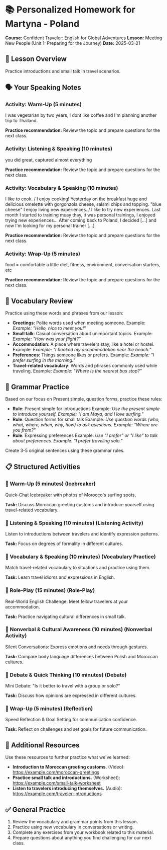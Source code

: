# 📚 Personalized Homework for Martyna - Poland

**Course:** Confident Traveler: English for Global Adventures
**Lesson:** Meeting New People (Unit 1: Preparing for the Journey)
**Date:** 2025-03-21

## 🎯 Lesson Overview
Practice introductions and small talk in travel scenarios.

## 🗣️ Your Speaking Notes
### Activity: Warm-Up (5 minutes)
I was vegetarian by two years, I dont like coffee and I'm planning another trip to Thailand.

**Practice recommendation:** Review the topic and prepare questions for the next class.

### Activity: Listening & Speaking (10 minutes)
you did great, captured almost everything

**Practice recommendation:** Review the topic and prepare questions for the next class.

### Activity: Vocabulary & Speaking (10 minutes)
I like to cook. / I enjoy cooking!
Yesterday on the breakfast huge and delicious omelette with gorgonzola cheese, salami chips and topping.
"blue cheese"
I enjoy living new experiences. / I like to try new experiences.
Last month I started to training muay thay, it was personal trainings, I enjoyed trying new experiences... After coming back to Poland, I decided [...] and now I'm looking for my personal trainer [...].

**Practice recommendation:** Review the topic and prepare questions for the next class.

### Activity: Wrap-Up (5 minutes)
food = comfortable a little
diet, fitness, environment, conversation starters, etc

**Practice recommendation:** Review the topic and prepare questions for the next class.

## 📘 Vocabulary Review
Practice using these words and phrases from our lesson:

- **Greetings**: Polite words used when meeting someone.
  Example: *Example: "Hello, nice to meet you!"*
- **Small talk**: Casual conversation about unimportant topics.
  Example: *Example: "How was your flight?"*
- **Accommodation**: A place where travelers stay, like a hotel or hostel.
  Example: *Example: "I booked my accommodation near the beach."*
- **Preferences**: Things someone likes or prefers.
  Example: *Example: "I prefer surfing in the morning."*
- **Travel-related vocabulary**: Words and phrases commonly used while traveling.
  Example: *Example: "Where is the nearest bus stop?"*

## 📖 Grammar Practice
Based on our focus on Present simple, question forms, practice these rules:

- **Rule**: Present simple for introductions
  Example: *Use the present simple to introduce yourself. Example: "I am Maya, and I love surfing."*
- **Rule**: Question forms for small talk
  Example: *Use question words (who, what, where, when, why, how) to ask questions. Example: "Where are you from?"*
- **Rule**: Expressing preferences
  Example: *Use "I prefer" or "I like" to talk about preferences. Example: "I prefer traveling solo."*

Create 3-5 original sentences using these grammar rules.

## 📋 Structured Activities
### 🏡 Warm-Up (5 minutes) (Icebreaker)
Quick-Chat Icebreaker with photos of Morocco's surfing spots.

**Task:** Discuss Moroccan greeting customs and introduce yourself using travel-related vocabulary.

### 🏡 Listening & Speaking (10 minutes) (Listening Activity)
Listen to introductions between travelers and identify expression patterns.

**Task:** Focus on degrees of formality in different cultures.

### 🏡 Vocabulary & Speaking (10 minutes) (Vocabulary Practice)
Match travel-related vocabulary to situations and practice using them.

**Task:** Learn travel idioms and expressions in English.

### 🏡 Role-Play (15 minutes) (Role-Play)
Real-World English Challenge: Meet fellow travelers at your accommodation.

**Task:** Practice navigating cultural differences in small talk.

### 🏡 Nonverbal & Cultural Awareness (10 minutes) (Nonverbal Activity)
Silent Conversations: Express emotions and needs through gestures.

**Task:** Compare body language differences between Polish and Moroccan cultures.

### 🏡 Debate & Quick Thinking (10 minutes) (Debate)
Mini Debate: "Is it better to travel with a group or solo?"

**Task:** Discuss how opinions are expressed in different cultures.

### 🏡 Wrap-Up (5 minutes) (Reflection)
Speed Reflection & Goal Setting for communication confidence.

**Task:** Reflect on challenges and set goals for future communication.

## 🔗 Additional Resources
Use these resources to further practice what we've learned:

- **Introduction to Moroccan greeting customs.** (Video): https://example.com/moroccan-greetings
- **Practice small talk and introductions.** (Worksheet): https://example.com/small-talk-worksheet
- **Listen to travelers introducing themselves.** (Audio): https://example.com/traveler-introductions

## ✅ General Practice
1. Review the vocabulary and grammar points from this lesson.
2. Practice using new vocabulary in conversations or writing.
3. Complete any exercises from your workbook related to this material.
4. Prepare questions about anything you find challenging for our next class.

